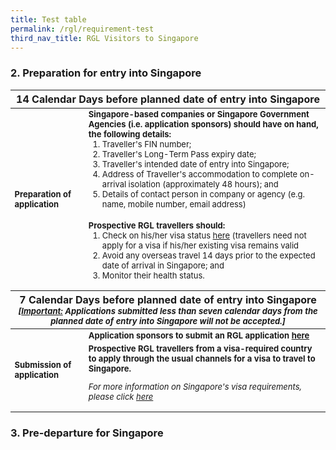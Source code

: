 ```yaml
---
title: Test table
permalink: /rgl/requirement-test
third_nav_title: RGL Visitors to Singapore
---
```


### 2. Preparation for entry into Singapore

<table>
<thead>
  <tr>
    <th colspan="2" style="font-size:16px;"><b>14 Calendar Days</b> before planned date of entry into Singapore</th>
    <!-- <th>Scenarios</th>
   <th>Charging Policy for C+ treatment</th> -->
  </tr>
</thead>
<tbody>
  <tr>
    <td rowspan="2" style="font-size:13px;"><b>Preparation of application</b></td>
    <td style="font-size:13px;"><b>Singapore-based companies or Singapore Government Agencies (i.e. application sponsors) should have on hand, the following details:</b>
      <ol style="margin-top:0px;">
      <li style="font-size:13px; margin-top:0px;"> Traveller's FIN number;</li>
      <li style="font-size:13px; margin-top:0px;"> Traveller's Long-Term Pass expiry date;</li>
      <li style="font-size:13px; margin-top:0px;"> Traveller's intended date of entry into Singapore;</li>
      <li style="font-size:13px; margin-top:0px;"> Address of Traveller's accommodation to complete on-arrival isolation (approximately 48 hours); and</li>
      <li style="font-size:13px; margin-top:0px;"> Details of contact person in company or agency (e.g. name, mobile number, email address)</li>
      </ol>      
    </td>
  </tr>
  <tr>
  <td style="font-size:13px;"><b> Prospective RGL travellers should:</b>
 <ol style="margin-top:0px;">
      <li style="font-size:13px; margin-top:0px;"> Check on his/her visa status <a href="https://www.eservices.ica.gov.sg/esvclandingpage/save">here</a> (travellers need not apply for a visa if his/her existing visa remains valid</li>
      <li style="font-size:13px; margin-top:0px;"> Avoid any overseas travel 14 days prior to the expected date of arrival in Singapore; and</li>
      <li style="font-size:13px; margin-top:0px;"> Monitor their health status.</li>
      </ol>        
   </td>
  </tr>
  <thead>
  <tr>
     <th colspan="2" style="font-size:16px;"><b>7 Calendar Days</b> before planned date of entry into Singapore
       <p style="font-size:13px; margin-top:0px; margin-bottom:0px;"><i>[<b><u>Important:</u></b> Applications submitted less than seven calendar days from the planned date of entry into Singapore will not be accepted.]</i></p>
       </th>
  </tr>
  </thead>
  <tr>
    <td rowspan="2" style="font-size:13px;"><b>Submission of application</b></td>
    <td style="font-size:13px;"><b>Application sponsors to submit an RGL application <a href="/apply-now"> here</a></b>
    </td>
  </tr>
  <tr>
  <td style="font-size:13px;"><b> Prospective RGL travellers from a visa-required country to apply through the usual channels for a visa to travel to Singapore. </b>
    <p style=" font-size:13px;"><i>For more information on Singapore's visa requirements, please click <a href="https://www.ica.gov.sg/visitor/visitor_entryvisa"> here </a></i> </p>
   </td>
  </tr>
  <tr></tr>
</tbody>
</table>

### 3. Pre-departure for Singapore


